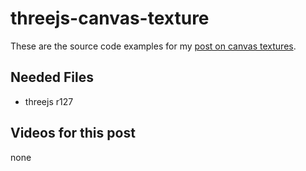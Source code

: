 # threejs-canvas-texture

These are the source code examples for my [post on canvas textures](https://dustinpfister.github.io/2018/04/17/threejs-canvas-texture/).

## Needed Files

* threejs r127

## Videos for this post

none

